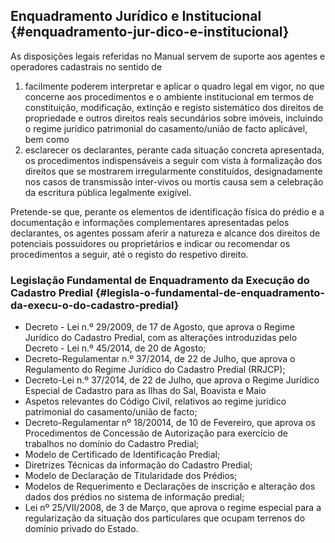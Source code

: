 ## Enquadramento Jurídico e Institucional {#enquadramento-jur-dico-e-institucional}

As disposições legais referidas no Manual servem de suporte aos agentes e operadores cadastrais no sentido de 

1. facilmente poderem interpretar e aplicar o quadro legal em vigor, no que concerne aos procedimentos e o ambiente institucional em termos de constituição, modificação, extinção e registo sistemático dos direitos de propriedade e outros direitos reais secundários sobre imóveis, incluindo o regime jurídico patrimonial do casamento/união de facto aplicável, bem como 
2. esclarecer os declarantes, perante cada situação concreta apresentada, os procedimentos indispensáveis a seguir com vista à formalização dos direitos que se mostrarem irregularmente constituídos, designadamente nos casos de transmissão inter-vivos ou mortis causa sem a celebração da escritura pública legalmente exigível.

Pretende-se que, perante os elementos de identificação física do prédio e a documentação e informações complementares apresentadas pelos declarantes, os agentes possam aferir a natureza e alcance dos direitos de potenciais possuidores ou proprietários e indicar ou recomendar os procedimentos a seguir, até o registo do respetivo direito.

### Legislação Fundamental de Enquadramento da Execução do Cadastro Predial {#legisla-o-fundamental-de-enquadramento-da-execu-o-do-cadastro-predial}

* Decreto - Lei n.º 29/2009, de 17 de Agosto, que aprova o Regime Jurídico do Cadastro Predial, com as alterações introduzidas pelo Decreto - Lei n.º 45/2014, de 20 de Agosto;
* Decreto-Regulamentar n.º 37/2014, de 22 de Julho, que aprova o Regulamento do Regime Jurídico do Cadastro Predial \(RRJCP\);
* Decreto-Lei n.º 37/2014, de 22 de Julho, que aprova o Regime Jurídico Especial de Cadastro para as Ilhas do Sal, Boavista e Maio
* Aspetos relevantes do Código Civil, relativos ao regime jurídico patrimonial do casamento/união de facto;
* Decreto-Regulamentar nº 18/20014, de 10 de Fevereiro, que aprova os Procedimentos de Concessão de Autorização para exercício de trabalhos no domínio do Cadastro Predial;
* Modelo de Certificado de Identificação Predial;
* Diretrizes Técnicas da informação do Cadastro Predial;
* Modelo de Declaração de Titularidade dos Prédios;
* Modelos de Requerimento e Declarações de inscrição e alteração dos dados dos prédios no sistema de informação predial;
* Lei nº 25/VII/2008, de 3 de Março, que aprova o regime especial para a regularização da situação dos particulares que ocupam terrenos do domínio privado do Estado.



